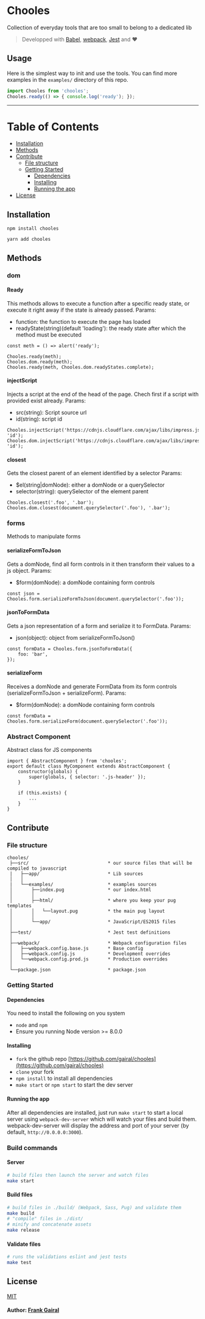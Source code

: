 # Chooles

Collection of everyday tools that are too small to belong to a dedicated lib

> Developped with [Babel](https://babeljs.io), [webpack](http://webpack.github.io), [Jest](https://facebook.github.io/jest/) and :heart:

## Usage
Here is the simplest way to init and use the tools.
You can find more examples in the `examples/` directory of this repo.

``` js
import Chooles from 'chooles';
Chooles.ready(() => { console.log('ready'); });
```

---

# Table of Contents
* [Installation](#installation)
* [Methods](#methods)
* [Contribute](#contribute)
    * [File structure](#file-structure)
    * [Getting Started](#getting-started)
        * [Dependencies](#dependencies)
        * [Installing](#installing)
        * [Running the app](#running-the-app)
* [License](#license)

## Installation
```
npm install chooles
```
```
yarn add chooles
```

## Methods
### dom
#### Ready
This methods allows to execute a function after a specific ready state, or execute it right away if the state is already passed.
Params:
* function: the function to execute the page has loaded
* readyState(string)(default 'loading'): the ready state after which the method must be executed

```
const meth = () => alert('ready');

Chooles.ready(meth);
Chooles.dom.ready(meth);
Chooles.ready(meth, Chooles.dom.readyStates.complete);
```

#### injectScript
Injects a script at the end of the head of the page.
Chech first if a script with provided exist already.
Params:
* src(string): Script source url
* id(string): script id

```
Chooles.injectScript('https://cdnjs.cloudflare.com/ajax/libs/impress.js/0.5.3/impress.js', 'id');
Chooles.dom.injectScript('https://cdnjs.cloudflare.com/ajax/libs/impress.js/0.5.3/impress.js', 'id');
```

#### closest
Gets the closest parent of an element identified by a selector
Params:
* $el(string|domNode): either a domNode or a querySelector
* selector(string): querySelector of the element parent
```
Chooles.closest('.foo', '.bar');
Chooles.dom.closest(document.querySelector('.foo'), '.bar');
```

### forms
Methods to manipulate forms

#### serializeFormToJson
Gets a domNode, find all form controls in it then transform their values to a js object.
Params:
* $form(domNode): a domNode containing form controls
```
const json = Chooles.form.serializeFormToJson(document.querySelector('.foo'));
```
#### jsonToFormData
Gets a json representation of a form and serialize it to FormData.
Params:
* json(object): object from serializeFormToJson()
```
const formData = Chooles.form.jsonToFormData({
    foo: 'bar',
});
```
#### serializeForm
Receives a domNode and generate FormData from its form controls (serializeFormToJson + serializeForm).
Params:
* $form(domNode): a domNode containing form controls
```
const formData = Chooles.form.serializeForm(document.querySelector('.foo'));
```

### Abstract Component
Abstract class for JS components

```
import { AbstractComponent } from 'chooles';
export default class MyComponent extends AbstractComponent {
    constructor(globals) {
        super(globals, { selector: '.js-header' });
    }

    if (this.exists) {
        ...
    }
}
```

## Contribute
### File structure
```
chooles/
 ├──src/                             * our source files that will be compiled to javascript
 |   ├──app/                         * Lib sources
 │   │
 |   └──examples/                    * examples sources
 │       ├──index.pug                * our index.html
 │       │
 │       ├──html/                    * where you keep your pug templates
 │       │   └──layout.pug           * the main pug layout
 │       │
 │       └──app/                     * JavaScript/ES2015 files
 │
 ├──test/                            * Jest test definitions
 │
 ├──webpack/                         * Webpack configuration files
 │   ├──webpack.config.base.js       * Base config
 │   ├──webpack.config.js            * Development overrides
 │   └──webpack.config.prod.js       * Production overrides
 │
 └──package.json                     * package.json
```
### Getting Started
#### Dependencies
You need to install the following on you system
* `node` and `npm`
* Ensure you running Node version >= 8.0.0

#### Installing
* `fork` the github repo [https://github.com/gairal/chooles](https://github.com/gairal/chooles)
* `clone` your fork
* `npm install` to install all dependencies
* `make start` or `npm start` to start the dev server

#### Running the app
After all dependencies are installed, just run `make start` to start a local server using `webpack-dev-server` which will watch your files and build them.
webpack-dev-server will display the address and port of your server (by default, `http://0.0.0.0:3000`).

### Build commands
#### Server
```bash
# build files then launch the server and watch files
make start
```
#### Build files
```bash
# build files in ./build/ (Webpack, Sass, Pug) and validate them
make build
# "compile" files in ./dist/
# minify and concatenate assets
make release
```
#### Validate files
```bash
# runs the validations eslint and jest tests
make test
```

## License
[MIT](/LICENSE.md)

#### Author: [Frank Gairal]

[Frank Gairal]: http://github.com/gairal
